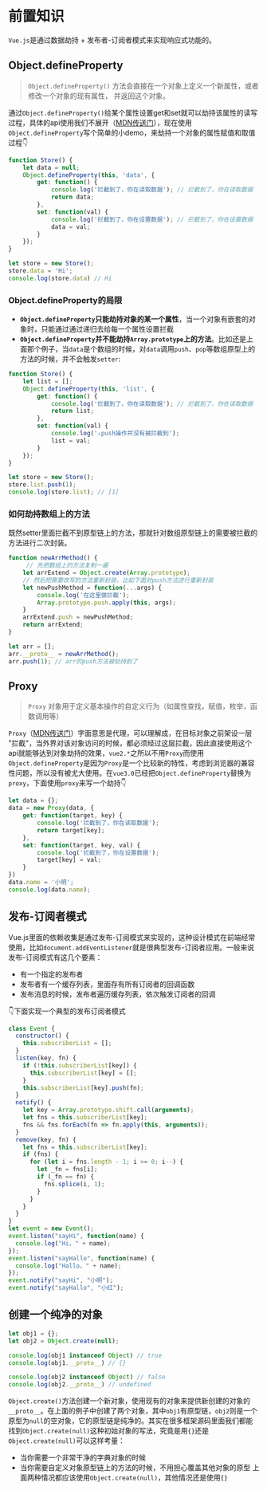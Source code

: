 # 前置知识
`Vue.js`是通过数据劫持 + 发布者-订阅者模式来实现响应式功能的。

## Object.defineProperty

> `Object.defineProperty()` 方法会直接在一个对象上定义一个新属性，或者修改一个对象的现有属性， 并返回这个对象。

通过`Object.defineProperty()`给某个属性设置get和set就可以劫持该属性的读写过程，具体的api使用我们不展开（[MDN传送门](https://developer.mozilla.org/zh-CN/docs/Web/JavaScript/Reference/Global_Objects/Object/defineProperty)），现在使用`Object.defineProperty`写个简单的小demo，来劫持一个对象的属性赋值和取值过程👇
```js
function Store() {
    let data = null;
    Object.defineProperty(this, 'data', {
        get: function() {
            console.log('拦截到了，你在读取数据'); // 拦截到了，你在读取数据
            return data;
        },
        set: function(val) {
            console.log('拦截到了，你在设置数据'); // 拦截到了，你在设置数据
            data = val;
        }
    });
}

let store = new Store();
store.data = 'Hi';
console.log(store.data) // Hi
```

### Object.defineProperty的局限
- **`Object.defineProperty`只能劫持对象的某一个属性**，当一个对象有嵌套的对象时，只能通过通过递归去给每一个属性设置拦截
- **`Object.defineProperty`并不能劫持`Array.prototype`上的方法**。比如还是上面那个例子，当`data`是个数组的时候，对`data`调用`push`、`pop`等数组原型上的方法的时候，并不会触发`setter`:

```js
function Store() {
    let list = [];
    Object.defineProperty(this, 'list', {
        get: function() {
            console.log('拦截到了，你在读取数据'); // 拦截到了，你在读取数据
            return list;
        },
        set: function(val) {
            console.log('⚠️push操作并没有被拦截到');
            list = val;
        }
    });
}

let store = new Store();
store.list.push(1);
console.log(store.list); // [1]
```

### 如何劫持数组上的方法
既然setter里面拦截不到原型链上的方法，那就针对数组原型链上的需要被拦截的方法进行二次封装。
```js
function newArrMethod() {
     // 先把数组上的方法复制一遍
    let arrExtend = Object.create(Array.prototype);
    // 然后把需要改写的方法重新封装，比如下面对push方法进行重新封装
    let newPushMethod = function(...args) {
        console.log('在这里做拦截');
        Array.prototype.push.apply(this, args);
    }
    arrExtend.push = newPushMethod; 
    return arrExtend;
}

let arr = [];
arr.__proto__ = newArrMethod();
arr.push(1); // arr的push方法被劫持到了
```

## Proxy
> `Proxy` 对象用于定义基本操作的自定义行为（如属性查找，赋值，枚举，函数调用等）

`Proxy`（[MDN传送门](https://developer.mozilla.org/zh-CN/docs/Web/JavaScript/Reference/Global_Objects/Proxy)）字面意思是代理，可以理解成，在目标对象之前架设一层 "拦截"，当外界对该对象访问的时候，都必须经过这层拦截，因此直接使用这个api就能够达到对象劫持的效果，`vue2.*`之所以不用`Proxy`而使用`Object.defineProperty`是因为`Proxy`是一个比较新的特性，考虑到浏览器的兼容性问题，所以没有被尤大使用。在`vue3.0`已经把`Object.defineProperty`替换为`proxy`，下面使用`proxy`来写一个劫持👇
```js
let data = {};
data = new Proxy(data, {
    get: function(target, key) {
        console.log('拦截到了，你在读取数据');
        return target[key];
    },
    set: function(target, key, val) {
        console.log('拦截到了，你在设置数据');
        target[key] = val;
    }
})
data.name = '小明';
console.log(data.name);
```

## 发布-订阅者模式
Vue.js里面的依赖收集是通过发布-订阅模式来实现的，这种设计模式在前端经常使用，比如`document.addEventListener`就是很典型发布-订阅者应用。一般来说发布-订阅模式有这几个要素：

- 有一个指定的发布者
- 发布者有一个缓存列表，里面存有所有订阅者的回调函数
- 发布消息的时候，发布者遍历缓存列表，依次触发订阅者的回调

👇下面实现一个典型的发布订阅者模式
```js
class Event {
  constructor() {
    this.subscriberList = [];
  }
  listen(key, fn) {
    if (!this.subscriberList[key]) {
      this.subscriberList[key] = [];
    }
    this.subscriberList[key].push(fn);
  }
  notify() {
    let key = Array.prototype.shift.call(arguments);
    let fns = this.subscriberList[key];
    fns && fns.forEach(fn => fn.apply(this, arguments));
  }
  remove(key, fn) {
    let fns = this.subscriberList[key];
    if (fns) {
      for (let i = fns.length - 1; i >= 0; i--) {
        let _fn = fns[i];
        if (_fn == fn) {
          fns.splice(i, 1);
        }
      }
    }
  }
}
let event = new Event();
event.listen("sayHi", function(name) {
  console.log("Hi，" + name);
});
event.listen("sayHallo", function(name) {
  console.log("Hallo，" + name);
});
event.notify("sayHi", "小明");
event.notify("sayHallo", "小红");
```

## 创建一个纯净的对象
```js
let obj1 = {};
let obj2 = Object.create(null);

console.log(obj1 instanceof Object) // true
console.log(obj1.__proto__) // {}

console.log(obj2 instanceof Object) // false
console.log(obj2.__proto__) // undefined
```
`Object.create()`方法创建一个新对象，使用现有的对象来提供新创建的对象的`__proto__`。在上面的例子中创建了两个对象，其中`obj1`有原型链，`obj2`则是一个原型为`null`的空对象，它的原型链是纯净的。其实在很多框架源码里面我们都能找到`Object.create(null)`这种初始对象的写法，究竟是用`{}`还是`Object.create(null)`可以这样考量：
- 当你需要一个非常干净的字典对象的时候
- 当你需要自定义对象原型链上的方法的时候，不用担心覆盖其他对象的原型
上面两种情况都应该使用`Object.create(null)`，其他情况还是使用`{}`
